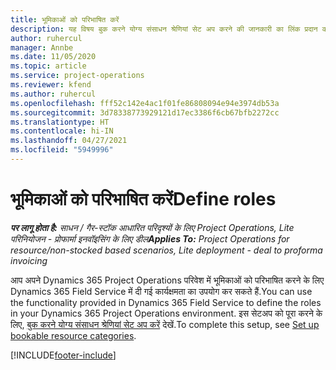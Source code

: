 ```yaml
---
title: भूमिकाओं को परिभाषित करें
description: यह विषय बुक करने योग्य संसाधन श्रेणियां सेट अप करने की जानकारी का लिंक प्रदान करता है.
author: ruhercul
manager: Annbe
ms.date: 11/05/2020
ms.topic: article
ms.service: project-operations
ms.reviewer: kfend
ms.author: ruhercul
ms.openlocfilehash: fff52c142e4ac1f01fe86808094e94e3974db53a
ms.sourcegitcommit: 3d78338773929121d17ec3386f6cb67bfb2272cc
ms.translationtype: HT
ms.contentlocale: hi-IN
ms.lasthandoff: 04/27/2021
ms.locfileid: "5949996"
---
```

# <a name="define-roles"></a><span data-ttu-id="c791d-103">भूमिकाओं को परिभाषित करें</span><span class="sxs-lookup"><span data-stu-id="c791d-103">Define roles</span></span>

<span data-ttu-id="c791d-104">_**पर लागू होता है:** साधन / गैर-स्टॉक आधारित परिदृश्यों के लिए Project Operations, Lite परिनियोजन - प्रोफार्मा इनवॉइसिंग के लिए डील_</span><span class="sxs-lookup"><span data-stu-id="c791d-104">_**Applies To:** Project Operations for resource/non-stocked based scenarios, Lite deployment - deal to proforma invoicing_</span></span>

<span data-ttu-id="c791d-105">आप अपने Dynamics 365 Project Operations परिवेश में भूमिकाओं को परिभाषित करने के लिए Dynamics 365 Field Service में दी गई कार्यक्षमता का उपयोग कर सकते हैं.</span><span class="sxs-lookup"><span data-stu-id="c791d-105">You can use the functionality provided in Dynamics 365 Field Service to define the roles in your Dynamics 365 Project Operations environment.</span></span> <span data-ttu-id="c791d-106">इस सेटअप को पूरा करने के लिए, [बुक करने योग्य संसाधन श्रेणियां सेट अप करें](/dynamics365/field-service/set-up-bookable-resource-categories) देखें.</span><span class="sxs-lookup"><span data-stu-id="c791d-106">To complete this setup, see [Set up bookable resource categories](/dynamics365/field-service/set-up-bookable-resource-categories).</span></span>


[!INCLUDE[footer-include](../includes/footer-banner.md)]